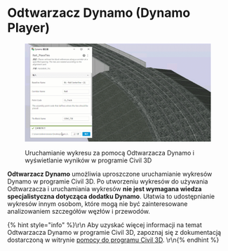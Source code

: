 # Odtwarzacz Dynamo (Dynamo Player)

<figure><img src="../.gitbook/assets/Rail_PlaceTies_Player (1).gif" alt=""><figcaption><p>Uruchamianie wykresu za pomocą Odtwarzacza Dynamo i wyświetlanie wyników w programie Civil 3D</p></figcaption></figure>

**Odtwarzacz Dynamo** umożliwia uproszczone uruchamianie wykresów Dynamo w programie Civil 3D. Po utworzeniu wykresów do używania Odtwarzacza i uruchamiania wykresów **nie jest wymagana wiedza specjalistyczna dotycząca dodatku Dynamo**. Ułatwia to udostępnianie wykresów innym osobom, które mogą nie być zainteresowane analizowaniem szczegółów węzłów i przewodów.

{% hint style="info" %}\r\n Aby uzyskać więcej informacji na temat Odtwarzacza Dynamo w programie Civil 3D, zapoznaj się z dokumentacją dostarczoną w witrynie [pomocy do programu Civil 3D](https://help.autodesk.com/view/CIV3D/2024/PLK/?guid=Civil3D_Dynamo_Dynamo_Player_html). \r\n{% endhint %}
